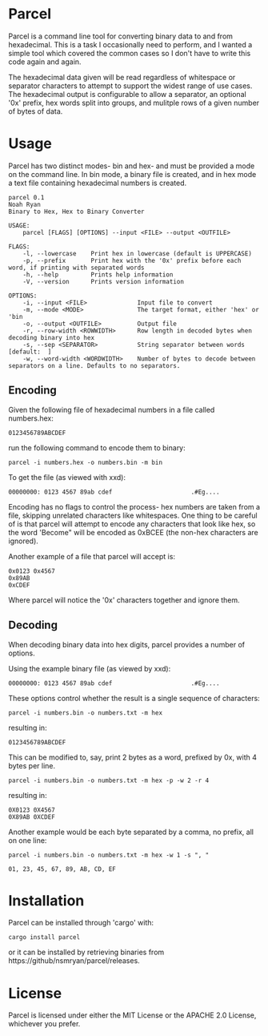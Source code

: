 Parcel
======
Parcel is a command line tool for converting binary data to and from
hexadecimal. This is a task I occasionally need to perform, and I wanted
a simple tool which covered the common cases so I don't have to write this
code again and again.


The hexadecimal data given will be read regardless of whitespace
or separator characters to attempt to support the widest range of use cases.
The hexadecimal output is configurable to allow a separator, an optional '0x' prefix,
hex words split into groups, and mulitple rows of a given number of bytes of data.

# Usage
Parcel has two distinct modes- bin and hex- and must be provided a mode on the
command line. In bin mode, a binary file is created, and in hex mode a text
file containing hexadecimal numbers is created.


```shell
parcel 0.1
Noah Ryan
Binary to Hex, Hex to Binary Converter

USAGE:
    parcel [FLAGS] [OPTIONS] --input <FILE> --output <OUTFILE>

FLAGS:
    -l, --lowercase    Print hex in lowercase (default is UPPERCASE)
    -p, --prefix       Print hex with the '0x' prefix before each word, if printing with separated words
    -h, --help         Prints help information
    -V, --version      Prints version information

OPTIONS:
    -i, --input <FILE>              Input file to convert
    -m, --mode <MODE>               The target format, either 'hex' or 'bin
    -o, --output <OUTFILE>          Output file
    -r, --row-width <ROWWIDTH>      Row length in decoded bytes when decoding binary into hex
    -s, --sep <SEPARATOR>           String separator between words [default:  ]
    -w, --word-width <WORDWIDTH>    Number of bytes to decode between separators on a line. Defaults to no separators.
```

## Encoding
Given the following file of hexadecimal numbers in a file called numbers.hex:
```text
0123456789ABCDEF
```

run the following command to encode them to binary:
```shell
parcel -i numbers.hex -o numbers.bin -m bin
```

To get the file (as viewed with xxd):
```text
00000000: 0123 4567 89ab cdef                      .#Eg....
```


Encoding has no flags to control the process- hex numbers are taken from a file,
skipping unrelated characters like whitespaces. One thing to be careful of
is that parcel will attempt to encode any characters that look like hex,
so the word 'Become" will be encoded as 0xBCEE (the non-hex characters are ignored).


Another example of a file that parcel will accept is:
```text
0x0123 0x4567
0x89AB
0xCDEF
```
Where parcel will notice the '0x' characters together and ignore them.


## Decoding
When decoding binary data into hex digits, parcel provides a number of options.

Using the example binary file (as viewed by xxd):
```text
00000000: 0123 4567 89ab cdef                      .#Eg....
```

These options control whether the result is a single sequence of characters:
```shell
parcel -i numbers.bin -o numbers.txt -m hex
```

resulting in:

```text
0123456789ABCDEF
```

This can be modified to, say, print 2 bytes as a word, prefixed by 0x,
with 4 bytes per line.

```shell
parcel -i numbers.bin -o numbers.txt -m hex -p -w 2 -r 4
```

resulting in:
```text
0X0123 0X4567
0X89AB 0XCDEF
```


Another example would be each byte separated by a comma, no prefix, all on one line:
```shell
parcel -i numbers.bin -o numbers.txt -m hex -w 1 -s ", "
```

```text
01, 23, 45, 67, 89, AB, CD, EF
```


# Installation
Parcel can be installed through 'cargo' with:
```shell
cargo install parcel
```

or it can be installed by retrieving binaries from https://github/nsmryan/parcel/releases.


# License
Parcel is licensed under either the MIT License or the APACHE 2.0 License,
whichever you prefer.
